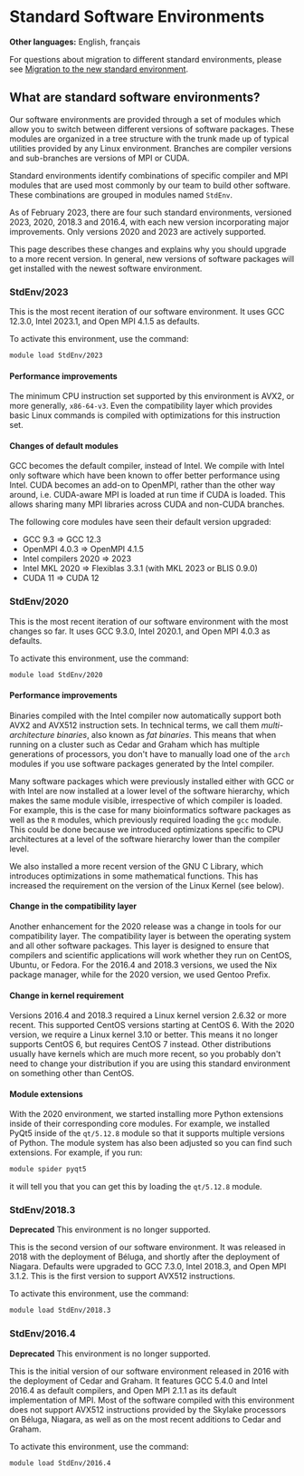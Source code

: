 # Standard Software Environments

**Other languages:** English, français

For questions about migration to different standard environments, please see [Migration to the new standard environment](link-to-migration-page).


## What are standard software environments?

Our software environments are provided through a set of modules which allow you to switch between different versions of software packages. These modules are organized in a tree structure with the trunk made up of typical utilities provided by any Linux environment. Branches are compiler versions and sub-branches are versions of MPI or CUDA.

Standard environments identify combinations of specific compiler and MPI modules that are used most commonly by our team to build other software. These combinations are grouped in modules named `StdEnv`.

As of February 2023, there are four such standard environments, versioned 2023, 2020, 2018.3 and 2016.4, with each new version incorporating major improvements. Only versions 2020 and 2023 are actively supported.

This page describes these changes and explains why you should upgrade to a more recent version.  In general, new versions of software packages will get installed with the newest software environment.


### StdEnv/2023

This is the most recent iteration of our software environment. It uses GCC 12.3.0, Intel 2023.1, and Open MPI 4.1.5 as defaults.

To activate this environment, use the command:

```bash
module load StdEnv/2023
```

#### Performance improvements

The minimum CPU instruction set supported by this environment is AVX2, or more generally, `x86-64-v3`. Even the compatibility layer which provides basic Linux commands is compiled with optimizations for this instruction set.

#### Changes of default modules

GCC becomes the default compiler, instead of Intel. We compile with Intel only software which have been known to offer better performance using Intel. CUDA becomes an add-on to OpenMPI, rather than the other way around, i.e. CUDA-aware MPI is loaded at run time if CUDA is loaded. This allows sharing many MPI libraries across CUDA and non-CUDA branches.

The following core modules have seen their default version upgraded:

*   GCC 9.3 => GCC 12.3
*   OpenMPI 4.0.3 => OpenMPI 4.1.5
*   Intel compilers 2020 => 2023
*   Intel MKL 2020 => Flexiblas 3.3.1 (with MKL 2023 or BLIS 0.9.0)
*   CUDA 11 => CUDA 12


### StdEnv/2020

This is the most recent iteration of our software environment with the most changes so far. It uses GCC 9.3.0, Intel 2020.1, and Open MPI 4.0.3 as defaults.

To activate this environment, use the command:

```bash
module load StdEnv/2020
```

#### Performance improvements

Binaries compiled with the Intel compiler now automatically support both AVX2 and AVX512 instruction sets. In technical terms, we call them *multi-architecture binaries*, also known as *fat binaries*. This means that when running on a cluster such as Cedar and Graham which has multiple generations of processors, you don't have to manually load one of the `arch` modules if you use software packages generated by the Intel compiler.

Many software packages which were previously installed either with GCC or with Intel are now installed at a lower level of the software hierarchy, which makes the same module visible, irrespective of which compiler is loaded. For example, this is the case for many bioinformatics software packages as well as the `R` modules, which previously required loading the `gcc` module. This could be done because we introduced optimizations specific to CPU architectures at a level of the software hierarchy lower than the compiler level.

We also installed a more recent version of the GNU C Library, which introduces optimizations in some mathematical functions. This has increased the requirement on the version of the Linux Kernel (see below).

#### Change in the compatibility layer

Another enhancement for the 2020 release was a change in tools for our compatibility layer. The compatibility layer is between the operating system and all other software packages. This layer is designed to ensure that compilers and scientific applications will work whether they run on CentOS, Ubuntu, or Fedora. For the 2016.4 and 2018.3 versions, we used the Nix package manager, while for the 2020 version, we used Gentoo Prefix.

#### Change in kernel requirement

Versions 2016.4 and 2018.3 required a Linux kernel version 2.6.32 or more recent. This supported CentOS versions starting at CentOS 6. With the 2020 version, we require a Linux kernel 3.10 or better. This means it no longer supports CentOS 6, but requires CentOS 7 instead. Other distributions usually have kernels which are much more recent, so you probably don't need to change your distribution if you are using this standard environment on something other than CentOS.

#### Module extensions

With the 2020 environment, we started installing more Python extensions inside of their corresponding core modules. For example, we installed PyQt5 inside of the `qt/5.12.8` module so that it supports multiple versions of Python. The module system has also been adjusted so you can find such extensions. For example, if you run:

```bash
module spider pyqt5
```

it will tell you that you can get this by loading the `qt/5.12.8` module.


### StdEnv/2018.3

**Deprecated** This environment is no longer supported.

This is the second version of our software environment. It was released in 2018 with the deployment of Béluga, and shortly after the deployment of Niagara. Defaults were upgraded to GCC 7.3.0, Intel 2018.3, and Open MPI 3.1.2. This is the first version to support AVX512 instructions.

To activate this environment, use the command:

```bash
module load StdEnv/2018.3
```


### StdEnv/2016.4

**Deprecated** This environment is no longer supported.

This is the initial version of our software environment released in 2016 with the deployment of Cedar and Graham. It features GCC 5.4.0 and Intel 2016.4 as default compilers, and Open MPI 2.1.1 as its default implementation of MPI. Most of the software compiled with this environment does not support AVX512 instructions provided by the Skylake processors on Béluga, Niagara, as well as on the most recent additions to Cedar and Graham.

To activate this environment, use the command:

```bash
module load StdEnv/2016.4
```
